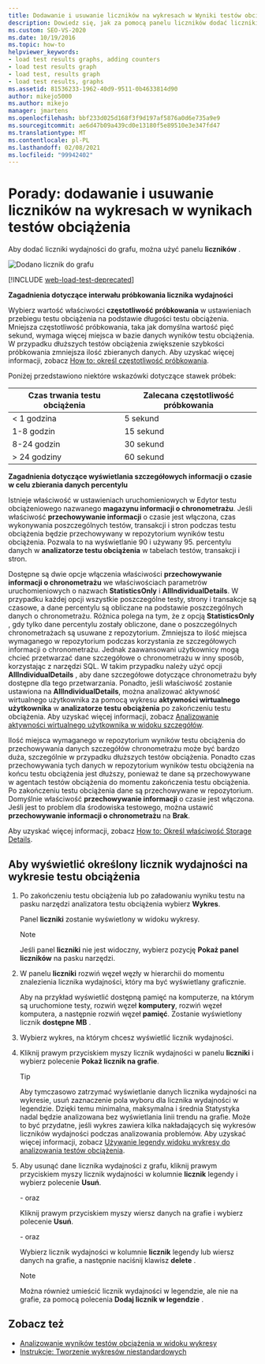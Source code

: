```yaml
---
title: Dodawanie i usuwanie liczników na wykresach w Wyniki testów obciążenia
description: Dowiedz się, jak za pomocą panelu liczników dodać liczniki wydajności do wykresu i informacje o właściwości częstotliwość próbkowania.
ms.custom: SEO-VS-2020
ms.date: 10/19/2016
ms.topic: how-to
helpviewer_keywords:
- load test results graphs, adding counters
- load test results graph
- load test, results graph
- load test results, graphs
ms.assetid: 81536233-1962-40d9-9511-0b4633814d90
author: mikejo5000
ms.author: mikejo
manager: jmartens
ms.openlocfilehash: bbf233d025d168f3f9d197af5876a0d6e735a9e9
ms.sourcegitcommit: ae6d47b09a439cd0e13180f5e89510e3e347fd47
ms.translationtype: MT
ms.contentlocale: pl-PL
ms.lasthandoff: 02/08/2021
ms.locfileid: "99942402"
---
```

# <a name="how-to-add-and-delete-counters-on-graphs-in-load-test-results"></a>Porady: dodawanie i usuwanie liczników na wykresach w wynikach testów obciążenia

Aby dodać liczniki wydajności do grafu, można użyć panelu **liczników** .

![Dodano licznik do grafu](../test/media/ltest_selectcounter.png)

[!INCLUDE [web-load-test-deprecated](includes/web-load-test-deprecated.md)]

**Zagadnienia dotyczące interwału próbkowania licznika wydajności**

Wybierz wartość właściwości **częstotliwość próbkowania** w ustawieniach przebiegu testu obciążenia na podstawie długości testu obciążenia. Mniejsza częstotliwość próbkowania, taka jak domyślna wartość pięć sekund, wymaga więcej miejsca w bazie danych wyników testu obciążenia. W przypadku dłuższych testów obciążenia zwiększenie szybkości próbkowania zmniejsza ilość zbieranych danych. Aby uzyskać więcej informacji, zobacz [How to: określ częstotliwość próbkowania](../test/how-to-specify-the-sample-rate-for-a-load-test.md).

Poniżej przedstawiono niektóre wskazówki dotyczące stawek próbek:

|Czas trwania testu obciążenia|Zalecana częstotliwość próbkowania|
|-|-----------------------------|
|\< 1 godzina|5 sekund|
|1-8 godzin|15 sekund|
|8-24 godzin|30 sekund|
|> 24 godziny|60 sekund|

**Zagadnienia dotyczące wyświetlania szczegółowych informacji o czasie w celu zbierania danych percentylu**

Istnieje właściwość w ustawieniach uruchomieniowych w Edytor testu obciążeniowego nazwanego **magazynu informacji o chronometrażu**. Jeśli właściwość **przechowywanie informacji** o czasie jest włączona, czas wykonywania poszczególnych testów, transakcji i stron podczas testu obciążenia będzie przechowywany w repozytorium wyników testu obciążenia. Pozwala to na wyświetlanie 90 i używany 95. percentylu danych w **analizatorze testu obciążenia** w tabelach testów, transakcji i stron.

Dostępne są dwie opcje włączenia właściwości **przechowywanie informacji o chronometrażu** we właściwościach parametrów uruchomieniowych o nazwach **StatisticsOnly** i **AllIndividualDetails**. W przypadku każdej opcji wszystkie poszczególne testy, strony i transakcje są czasowe, a dane percentylu są obliczane na podstawie poszczególnych danych o chronometrażu. Różnica polega na tym, że z opcją **StatisticsOnly** , gdy tylko dane percentylu zostały obliczone, dane o poszczególnych chronometrażach są usuwane z repozytorium. Zmniejsza to ilość miejsca wymaganego w repozytorium podczas korzystania ze szczegółowych informacji o chronometrażu. Jednak zaawansowani użytkownicy mogą chcieć przetwarzać dane szczegółowe o chronometrażu w inny sposób, korzystając z narzędzi SQL. W takim przypadku należy użyć opcji **AllIndividualDetails** , aby dane szczegółowe dotyczące chronometrażu były dostępne dla tego przetwarzania. Ponadto, jeśli właściwość zostanie ustawiona na **AllIndividualDetails**, można analizować aktywność wirtualnego użytkownika za pomocą wykresu **aktywności wirtualnego użytkownika** w **analizatorze testu obciążenia** po zakończeniu testu obciążenia. Aby uzyskać więcej informacji, zobacz [Analizowanie aktywności wirtualnego użytkownika w widoku szczegółów](../test/analyze-load-test-virtual-user-activity-in-the-details-view.md).

Ilość miejsca wymaganego w repozytorium wyników testu obciążenia do przechowywania danych szczegółów chronometrażu może być bardzo duża, szczególnie w przypadku dłuższych testów obciążenia. Ponadto czas przechowywania tych danych w repozytorium wyników testu obciążenia na końcu testu obciążenia jest dłuższy, ponieważ te dane są przechowywane w agentach testów obciążenia do momentu zakończenia testu obciążenia. Po zakończeniu testu obciążenia dane są przechowywane w repozytorium. Domyślnie właściwość **przechowywanie informacji** o czasie jest włączona. Jeśli jest to problem dla środowiska testowego, można ustawić **przechowywanie informacji o chronometrażu** na **Brak**.

Aby uzyskać więcej informacji, zobacz [How to: Określ właściwość Storage Details](../test/how-to-specify-the-timing-details-storage-property-for-a-load-test.md).

## <a name="to-display-a-particular-performance-counter-on-a-load-test-graph"></a>Aby wyświetlić określony licznik wydajności na wykresie testu obciążenia

1. Po zakończeniu testu obciążenia lub po załadowaniu wyniku testu na pasku narzędzi analizatora testu obciążenia wybierz **Wykres**.

     Panel **liczniki** zostanie wyświetlony w widoku wykresy.

    > [!NOTE]
    > Jeśli panel **liczniki** nie jest widoczny, wybierz pozycję **Pokaż panel liczników** na pasku narzędzi.

2. W panelu **liczniki** rozwiń węzeł węzły w hierarchii do momentu znalezienia licznika wydajności, który ma być wyświetlany graficznie.

     Aby na przykład wyświetlić dostępną pamięć na komputerze, na którym są uruchomione testy, rozwiń węzeł **komputery**, rozwiń węzeł komputera, a następnie rozwiń węzeł **pamięć**. Zostanie wyświetlony licznik **dostępne MB** .

3. Wybierz wykres, na którym chcesz wyświetlić licznik wydajności.

4. Kliknij prawym przyciskiem myszy licznik wydajności w panelu **liczniki** i wybierz polecenie **Pokaż licznik na grafie**.

    > [!TIP]
    > Aby tymczasowo zatrzymać wyświetlanie danych licznika wydajności na wykresie, usuń zaznaczenie pola wyboru dla licznika wydajności w legendzie. Dzięki temu minimalna, maksymalna i średnia Statystyka nadal będzie analizowana bez wyświetlania linii trendu na grafie. Może to być przydatne, jeśli wykres zawiera kilka nakładających się wykresów liczników wydajności podczas analizowania problemów. Aby uzyskać więcej informacji, zobacz [Używanie legendy widoku wykresy do analizowania testów obciążenia](../test/use-the-graphs-view-legend-to-analyze-load-tests.md).

5. Aby usunąć dane licznika wydajności z grafu, kliknij prawym przyciskiem myszy licznik wydajności w kolumnie **licznik** legendy i wybierz polecenie **Usuń**.

     \- oraz

     Kliknij prawym przyciskiem myszy wiersz danych na grafie i wybierz polecenie **Usuń**.

     \- oraz

     Wybierz licznik wydajności w kolumnie **licznik** legendy lub wiersz danych na grafie, a następnie naciśnij klawisz **delete** .

    > [!NOTE]
    > Można również umieścić licznik wydajności w legendzie, ale nie na grafie, za pomocą polecenia **Dodaj licznik w legendzie** .

## <a name="see-also"></a>Zobacz też

- [Analizowanie wyników testów obciążenia w widoku wykresy](../test/analyze-load-test-results-in-the-graphs-view.md)
- [Instrukcje: Tworzenie wykresów niestandardowych](../test/how-to-create-custom-graphs-in-load-test-results.md)

